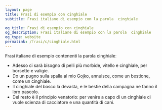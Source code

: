 ```yaml
---
layout: page
title: Frasi di esempio con cinghiale 
subtitle: Frasi italiane di esempio con la parola  cinghiale

og_title: Frasi di esempio con cinghiale 
og_description: Frasi italiane di esempio con la parola  cinghiale
og_type: website
permalink: /frasi/c/cinghiale.html
---
```


Frasi italiane di esempio contenenti la parola cinghiale:


- Adesso ci sarà bisogno di pelli più morbide, vitello e cinghiale, per borsette e valigie.
- Do un pugno sulla spalla al mio Gojko, annuisce, come un bestione, come un cinghiale.
- Il cinghiale del bosco la devasta, e le bestie della campagna ne fanno il loro pascolo.
- Del resto è il principio venatorio: per venire a capo di un cinghiale ci vuole scienza di cacciatore e una quantità di cani.
